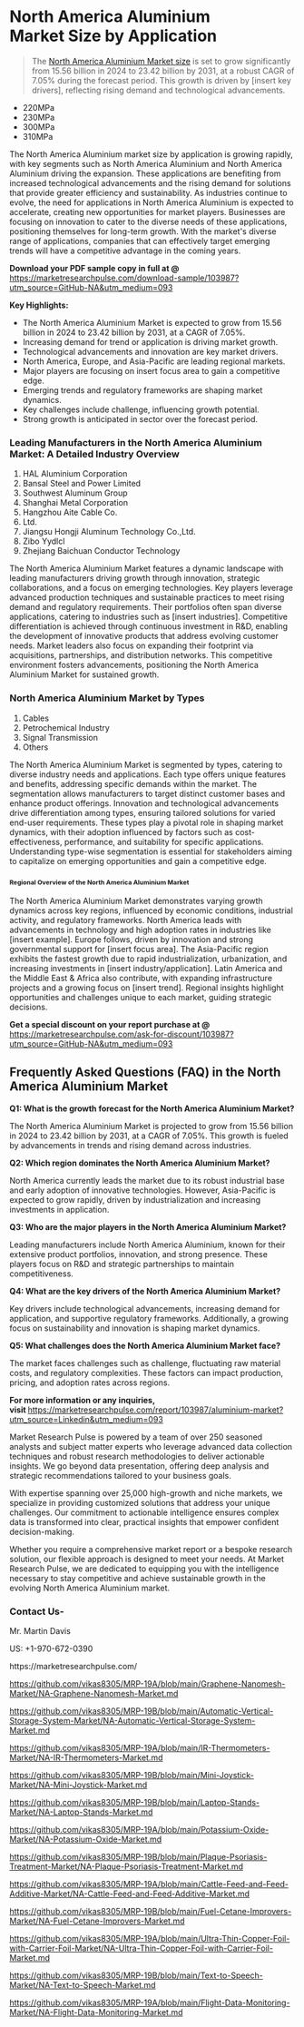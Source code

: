 
<h1>North America Aluminium Market&nbsp;Size by Application</h1><blockquote><p>The <a href="https://marketresearchpulse.com/download-sample/103987?utm_source=GitHub-NA&amp;utm_medium=093">North America Aluminium Market size</a> is set to grow significantly from 15.56 billion in 2024 to 23.42 billion by 2031, at a robust CAGR of 7.05% during the forecast period. This growth is driven by [insert key drivers], reflecting rising demand and technological advancements.</p></blockquote><ul><li>220MPa<li> 230MPa<li> 300MPa<li> 310MPa</li></ul><p>The North America Aluminium market size by application is growing rapidly, with key segments such as North America Aluminium and North America Aluminium driving the expansion. These applications are benefiting from increased technological advancements and the rising demand for solutions that provide greater efficiency and sustainability. As industries continue to evolve, the need for applications in North America Aluminium is expected to accelerate, creating new opportunities for market players. Businesses are focusing on innovation to cater to the diverse needs of these applications, positioning themselves for long-term growth. With the market's diverse range of applications, companies that can effectively target emerging trends will have a competitive advantage in the coming years.</p><p><strong>Download your PDF sample copy in full at @ </strong><a href="https://marketresearchpulse.com/download-sample/103987?utm_source=GitHub-NA&amp;utm_medium=093">https://marketresearchpulse.com/download-sample/103987?utm_source=GitHub-NA&amp;utm_medium=093</a></p><p><strong>Key Highlights: </strong></p><ul><li>The North America Aluminium Market is expected to grow from 15.56 billion in 2024 to 23.42 billion by 2031, at a CAGR of 7.05%.</li><li>Increasing demand for trend or application is driving market growth.</li><li>Technological advancements and innovation are key market drivers.</li><li>North America, Europe, and Asia-Pacific are leading regional markets.</li><li>Major players are focusing on insert focus area to gain a competitive edge.</li><li>Emerging trends and regulatory frameworks are shaping market dynamics.</li><li>Key challenges include challenge, influencing growth potential.</li><li>Strong growth is anticipated in sector over the forecast period.</li></ul><h3>Leading Manufacturers in the North America Aluminium Market: A Detailed Industry Overview</h3><ol><li>HAL Aluminium Corporation</li><li>Bansal Steel and Power Limited</li><li>Southwest Aluminum Group</li><li>Shanghai Metal Corporation</li><li>Hangzhou Aite Cable Co.</li><li>Ltd.</li><li>Jiangsu Hongji Aluminum Technology Co.,Ltd.</li><li>Zibo Yydlcl</li><li>Zhejiang Baichuan Conductor Technology</li></ol><div class="flex max-w-full flex-col flex-grow"><div class="min-h-8 text-message flex w-full flex-col items-end gap-2 whitespace-normal break-words [.text-message+&amp;]:mt-5" dir="auto" data-message-author-role="assistant" data-message-id="fd8432e4-4910-450d-b182-61b7bfb0a01f" data-message-model-slug="gpt-4o"><div class="flex w-full flex-col gap-1 empty:hidden first:pt-[3px]"><div class="markdown prose w-full break-words dark:prose-invert light"><p>The North America Aluminium Market features a dynamic landscape with leading manufacturers driving growth through innovation, strategic collaborations, and a focus on emerging technologies. Key players leverage advanced production techniques and sustainable practices to meet rising demand and regulatory requirements. Their portfolios often span diverse applications, catering to industries such as [insert industries]. Competitive differentiation is achieved through continuous investment in R&amp;D, enabling the development of innovative products that address evolving customer needs. Market leaders also focus on expanding their footprint via acquisitions, partnerships, and distribution networks. This competitive environment fosters advancements, positioning the North America Aluminium Market for sustained growth.</p></div></div></div></div><h3>North America Aluminium Market by Types</h3><ol><li>Cables<li> Petrochemical Industry<li> Signal Transmission<li> Others</li></ol><div class="flex max-w-full flex-col flex-grow"><div class="min-h-8 text-message flex w-full flex-col items-end gap-2 whitespace-normal break-words [.text-message+&amp;]:mt-5" dir="auto" data-message-author-role="assistant" data-message-id="084470be-0bb7-4664-bddf-5156b4f41249" data-message-model-slug="gpt-4o-mini"><div class="flex w-full flex-col gap-1 empty:hidden first:pt-[3px]"><div class="markdown prose w-full break-words dark:prose-invert light"><p>The North America Aluminium Market is segmented by types, catering to diverse industry needs and applications. Each type offers unique features and benefits, addressing specific demands within the market. The segmentation allows manufacturers to target distinct customer bases and enhance product offerings. Innovation and technological advancements drive differentiation among types, ensuring tailored solutions for varied end-user requirements. These types play a pivotal role in shaping market dynamics, with their adoption influenced by factors such as cost-effectiveness, performance, and suitability for specific applications. Understanding type-wise segmentation is essential for stakeholders aiming to capitalize on emerging opportunities and gain a competitive edge.</p></div></div></div></div><h3><span style="font-size: 11px;">Regional Overview of the North America Aluminium Market</span></h3><div class="flex max-w-full flex-col flex-grow"><div class="min-h-8 text-message flex w-full flex-col items-end gap-2 whitespace-normal break-words [.text-message+&amp;]:mt-5" dir="auto" data-message-author-role="assistant" data-message-id="e9038762-ce64-4e30-91c9-9bd413514231" data-message-model-slug="gpt-4o-mini"><div class="flex w-full flex-col gap-1 empty:hidden first:pt-[3px]"><div class="markdown prose w-full break-words dark:prose-invert light"><p>The North America Aluminium Market demonstrates varying growth dynamics across key regions, influenced by economic conditions, industrial activity, and regulatory frameworks. North America leads with advancements in technology and high adoption rates in industries like [insert example]. Europe follows, driven by innovation and strong governmental support for [insert focus area]. The Asia-Pacific region exhibits the fastest growth due to rapid industrialization, urbanization, and increasing investments in [insert industry/application]. Latin America and the Middle East &amp; Africa also contribute, with expanding infrastructure projects and a growing focus on [insert trend]. Regional insights highlight opportunities and challenges unique to each market, guiding strategic decisions.</p></div></div></div></div><p><strong>Get a special discount on your report purchase at @ </strong><a href="https://marketresearchpulse.com/ask-for-discount/103987?utm_source=GitHub-NA&amp;utm_medium=093">https://marketresearchpulse.com/ask-for-discount/103987?utm_source=GitHub-NA&amp;utm_medium=093</a></p><h2>Frequently Asked Questions (FAQ) in the North America Aluminium Market</h2><p><strong>Q1: What is the growth forecast for the North America Aluminium Market?</strong></p><p>The North America Aluminium Market is projected to grow from 15.56 billion in 2024 to 23.42 billion by 2031, at a CAGR of 7.05%. This growth is fueled by advancements in trends and rising demand across industries.</p><p><strong>Q2: Which region dominates the North America Aluminium Market?</strong></p><p>North America currently leads the market due to its robust industrial base and early adoption of innovative technologies. However, Asia-Pacific is expected to grow rapidly, driven by industrialization and increasing investments in application.</p><p><strong>Q3: Who are the major players in the North America Aluminium Market?</strong></p><p>Leading manufacturers include North America Aluminium, known for their extensive product portfolios, innovation, and strong presence. These players focus on R&amp;D and strategic partnerships to maintain competitiveness.</p><p><strong>Q4: What are the key drivers of the North America Aluminium Market?</strong></p><p>Key drivers include technological advancements, increasing demand for application, and supportive regulatory frameworks. Additionally, a growing focus on sustainability and innovation is shaping market dynamics.</p><p><strong>Q5: What challenges does the North America Aluminium Market face?</strong></p><p>The market faces challenges such as challenge, fluctuating raw material costs, and regulatory complexities. These factors can impact production, pricing, and adoption rates across regions.</p><p><strong>For more information or any inquiries, visit&nbsp;</strong><a href="https://marketresearchpulse.com/report/103987/aluminium-market?utm_source=Linkedin&utm_medium=093">https://marketresearchpulse.com/report/103987/aluminium-market?utm_source=Linkedin&utm_medium=093</a></p><p>Market Research Pulse is powered by a team of over 250 seasoned analysts and subject matter experts who leverage advanced data collection techniques and robust research methodologies to deliver actionable insights. We go beyond data presentation, offering deep analysis and strategic recommendations tailored to your business goals.</p><p>With expertise spanning over 25,000 high-growth and niche markets, we specialize in providing customized solutions that address your unique challenges. Our commitment to actionable intelligence ensures complex data is transformed into clear, practical insights that empower confident decision-making.</p><p>Whether you require a comprehensive market report or a bespoke research solution, our flexible approach is designed to meet your needs. At Market Research Pulse, we are dedicated to equipping you with the intelligence necessary to stay competitive and achieve sustainable growth in the evolving North America Aluminium market.</p><h3><strong>Contact Us-</strong></h3><p>Mr. Martin Davis</p><p>US: +1-970-672-0390</p><p>https://marketresearchpulse.com/</p><p><a href="https://github.com/vikas8305/MRP-19A/blob/main/Graphene-Nanomesh-Market/NA-Graphene-Nanomesh-Market.md">https://github.com/vikas8305/MRP-19A/blob/main/Graphene-Nanomesh-Market/NA-Graphene-Nanomesh-Market.md</a></p><p><a href="https://github.com/vikas8305/MRP-19B/blob/main/Automatic-Vertical-Storage-System-Market/NA-Automatic-Vertical-Storage-System-Market.md">https://github.com/vikas8305/MRP-19B/blob/main/Automatic-Vertical-Storage-System-Market/NA-Automatic-Vertical-Storage-System-Market.md</a></p><p><a href="https://github.com/vikas8305/MRP-19A/blob/main/IR-Thermometers-Market/NA-IR-Thermometers-Market.md">https://github.com/vikas8305/MRP-19A/blob/main/IR-Thermometers-Market/NA-IR-Thermometers-Market.md</a></p><p><a href="https://github.com/vikas8305/MRP-19B/blob/main/Mini-Joystick-Market/NA-Mini-Joystick-Market.md">https://github.com/vikas8305/MRP-19B/blob/main/Mini-Joystick-Market/NA-Mini-Joystick-Market.md</a></p><p><a href="https://github.com/vikas8305/MRP-19B/blob/main/Laptop-Stands-Market/NA-Laptop-Stands-Market.md">https://github.com/vikas8305/MRP-19B/blob/main/Laptop-Stands-Market/NA-Laptop-Stands-Market.md</a></p><p><a href="https://github.com/vikas8305/MRP-19A/blob/main/Potassium-Oxide-Market/NA-Potassium-Oxide-Market.md">https://github.com/vikas8305/MRP-19A/blob/main/Potassium-Oxide-Market/NA-Potassium-Oxide-Market.md</a></p><p><a href="https://github.com/vikas8305/MRP-19B/blob/main/Plaque-Psoriasis-Treatment-Market/NA-Plaque-Psoriasis-Treatment-Market.md">https://github.com/vikas8305/MRP-19B/blob/main/Plaque-Psoriasis-Treatment-Market/NA-Plaque-Psoriasis-Treatment-Market.md</a></p><p><a href="https://github.com/vikas8305/MRP-19A/blob/main/Cattle-Feed-and-Feed-Additive-Market/NA-Cattle-Feed-and-Feed-Additive-Market.md">https://github.com/vikas8305/MRP-19A/blob/main/Cattle-Feed-and-Feed-Additive-Market/NA-Cattle-Feed-and-Feed-Additive-Market.md</a></p><p><a href="https://github.com/vikas8305/MRP-19B/blob/main/Fuel-Cetane-Improvers-Market/NA-Fuel-Cetane-Improvers-Market.md">https://github.com/vikas8305/MRP-19B/blob/main/Fuel-Cetane-Improvers-Market/NA-Fuel-Cetane-Improvers-Market.md</a></p><p><a href="https://github.com/vikas8305/MRP-19A/blob/main/Ultra-Thin-Copper-Foil-with-Carrier-Foil-Market/NA-Ultra-Thin-Copper-Foil-with-Carrier-Foil-Market.md">https://github.com/vikas8305/MRP-19A/blob/main/Ultra-Thin-Copper-Foil-with-Carrier-Foil-Market/NA-Ultra-Thin-Copper-Foil-with-Carrier-Foil-Market.md</a></p><p><a href="https://github.com/vikas8305/MRP-19B/blob/main/Text-to-Speech-Market/NA-Text-to-Speech-Market.md">https://github.com/vikas8305/MRP-19B/blob/main/Text-to-Speech-Market/NA-Text-to-Speech-Market.md</a></p><p><a href="https://github.com/vikas8305/MRP-19A/blob/main/Flight-Data-Monitoring-Market/NA-Flight-Data-Monitoring-Market.md">https://github.com/vikas8305/MRP-19A/blob/main/Flight-Data-Monitoring-Market/NA-Flight-Data-Monitoring-Market.md</a></p>
